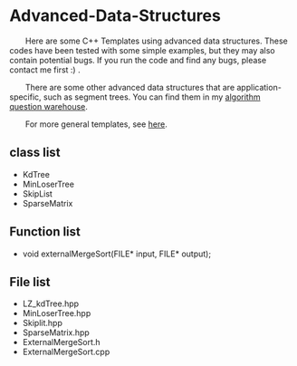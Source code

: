 # Advanced-Data-Structures
&emsp;&emsp;Here are some C++ Templates using advanced data structures. These codes have been tested with some simple examples, but they may also contain potential bugs. If you run the code and find any bugs, please contact me first :) .

&emsp;&emsp;There are some other advanced data structures that are application-specific, such as segment trees. You can find them in my [algorithm question warehouse](https://github.com/xx-luozi-xx/algorithm-question-warehouse).

&emsp;&emsp;For more general templates, see [here](https://github.com/xx-luozi-xx/LZ_STL).


## class list
* KdTree
* MinLoserTree
* SkipList
* SparseMatrix

## Function list

* void externalMergeSort(FILE* input, FILE* output);

## File list

* LZ_kdTree.hpp
* MinLoserTree.hpp
* Skiplit.hpp
* SparseMatrix.hpp
* ExternalMergeSort.h
* ExternalMergeSort.cpp
